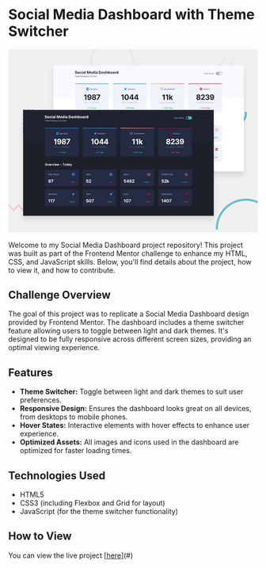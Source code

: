 # Social Media Dashboard with Theme Switcher

![Design preview for the Social media dashboard with theme switcher coding challenge](./design/desktop-preview.jpg)

Welcome to my Social Media Dashboard project repository! This project was built as part of the Frontend Mentor challenge to enhance my HTML, CSS, and JavaScript skills. Below, you'll find details about the project, how to view it, and how to contribute.

## Challenge Overview

The goal of this project was to replicate a Social Media Dashboard design provided by Frontend Mentor. The dashboard includes a theme switcher feature allowing users to toggle between light and dark themes. It's designed to be fully responsive across different screen sizes, providing an optimal viewing experience.

## Features

- **Theme Switcher:** Toggle between light and dark themes to suit user preferences.
- **Responsive Design:** Ensures the dashboard looks great on all devices, from desktops to mobile phones.
- **Hover States:** Interactive elements with hover effects to enhance user experience.
- **Optimized Assets:** All images and icons used in the dashboard are optimized for faster loading times.

## Technologies Used

- HTML5
- CSS3 (including Flexbox and Grid for layout)
- JavaScript (for the theme switcher functionality)

## How to View

You can view the live project [[here](https://raisa05.github.io/social-media-dashboard-website/)](#) 
